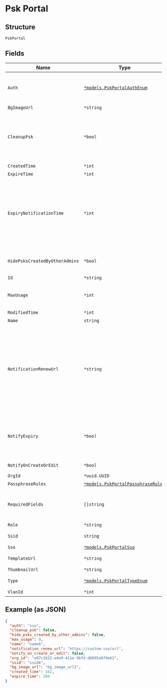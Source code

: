 
# Psk Portal

## Structure

`PskPortal`

## Fields

| Name | Type | Tags | Description |
|  --- | --- | --- | --- |
| `Auth` | [`*models.PskPortalAuthEnum`](../../doc/models/psk-portal-auth-enum.md) | Optional | Note: `sponsor` not yet available<br>**Default**: `"sso"` |
| `BgImageUrl` | `*string` | Optional | - |
| `CleanupPsk` | `*bool` | Optional | used to cleanup exited psk when portal delete or ssid changed<br>**Default**: `false` |
| `CreatedTime` | `*int` | Optional | - |
| `ExpireTime` | `*int` | Optional | unit min |
| `ExpiryNotificationTime` | `*int` | Optional | Number of days before psk is expired. Used as to when to start sending reminder notification when the psk is about to expire |
| `HidePsksCreatedByOtherAdmins` | `*bool` | Optional | only if `type`==`admin`<br>**Default**: `false` |
| `Id` | `*string` | Optional | - |
| `MaxUsage` | `*int` | Optional | `max_usage`==`0` means unlimited<br>**Default**: `0` |
| `ModifiedTime` | `*int` | Optional | - |
| `Name` | `string` | Required | - |
| `NotificationRenewUrl` | `*string` | Optional | optional, will include the link in the notification email the customer can either provide their own url or use the one generate from mist, or do a url shorterner against either |
| `NotifyExpiry` | `*bool` | Optional | If set to true, reminder notification will be sent when psk is about to expire |
| `NotifyOnCreateOrEdit` | `*bool` | Optional | **Default**: `false` |
| `OrgId` | `*uuid.UUID` | Optional | - |
| `PassphraseRules` | [`*models.PskPortalPassphraseRules`](../../doc/models/psk-portal-passphrase-rules.md) | Optional | - |
| `RequiredFields` | `[]string` | Optional | what information to ask for (email is required by default) |
| `Role` | `*string` | Optional | - |
| `Ssid` | `string` | Required | intended SSID |
| `Sso` | [`*models.PskPortalSso`](../../doc/models/psk-portal-sso.md) | Optional | if `auth`==`sso` |
| `TemplateUrl` | `*string` | Optional | UI customization |
| `ThumbnailUrl` | `*string` | Optional | - |
| `Type` | [`*models.PskPortalTypeEnum`](../../doc/models/psk-portal-type-enum.md) | Optional | for personal psk portal |
| `VlanId` | `*int` | Optional | - |

## Example (as JSON)

```json
{
  "auth": "sso",
  "cleanup_psk": false,
  "hide_psks_created_by_other_admins": false,
  "max_usage": 0,
  "name": "name6",
  "notification_renew_url": "https://custom-sso/url",
  "notify_on_create_or_edit": false,
  "org_id": "a97c1b22-a4e9-411e-9bfd-d8695a0f9e61",
  "ssid": "ssid6",
  "bg_image_url": "bg_image_url2",
  "created_time": 242,
  "expire_time": 204
}
```


